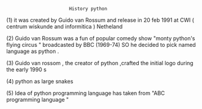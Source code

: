                            History python 

(1) it was created by Guido van Rossum and release in 20 feb 1991 at CWI ( centrum wiskunde and informitica ) Netheland

(2) Guido van Rossum  was a fun of popular comedy show "monty python's  flying circus " broadcasted by BBC (1969-74) SO he decided to pick named language as python .

(3) Guido van rossom , the creator of python ,crafted the initial logo during the early 1990 s

(4) python as large snakes

(5) Idea of python programming language has taken from "ABC programming language "